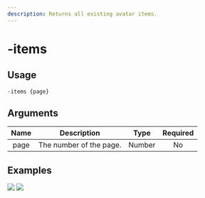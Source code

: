 ```yaml
---
description: Returns all existing avatar items.
---
```


# -items

## Usage

```
-items {page}
```

## Arguments

| Name | Description             | Type   | Required |
| :--: | :---------------------: | :----: | :------: |
| page | The number of the page. | Number | No       |

## Examples

![](https://user-images.githubusercontent.com/111157596/234332919-ece92771-a549-4858-91e1-ee4b74ab11e0.png)
![](https://user-images.githubusercontent.com/111157596/234332965-fde06563-26c1-4e0e-bc6e-91509753a4b5.png)